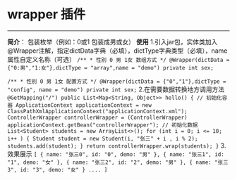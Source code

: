 # wrapper 插件
---
**简介**：
    包装枚举（例如：0或1 包装成男或女）
**使用**
1.引入jar包，实体类加入@Wrapper注解，指定dictData字典（必填），dictType字典类型（必填），name属性自定义名称（可选）
`/**
    * 性别 0 男 1女 数组方式
  */
 @Wrapper(dictData = {"0:男","1:女"},dictType = "array",name = "demo")
 private int sex;`
 
`/**
    * 性别 0 男 1女 配置方式
  */
  @Wrapper(dictData = {"0","1"},dictType = "config", name = "demo")
  private int sex;`
  2.在需要数据转换地方调用方法
  `
       @GetMapping("/")
       public List<Map<String, Object>> hello() {
          // 初始化容器
          ApplicationContext applicationContext = new ClassPathXmlApplicationContext("applicationContext.xml");
          ControllerWrapper controllerWrapper = (ControllerWrapper) applicationContext.getBean("controllerWrapper");
          // 初始化数据
           List<Student> students = new ArrayList<>();
           for (int i = 0; i <= 10; i++ ) {
               Student student = new Student(i, "张三" + i , i % 2);
               students.add(student);
           }
           return controllerWrapper.wrap(students);
       }`
3.效果展示
`[
 {
 name: "张三0",
 id: "0",
 demo: "男"
 },
 {
 name: "张三1",
 id: "1",
 demo: "女"
 },
 {
 name: "张三2",
 id: "2",
 demo: "男"
 },
 {
 name: "张三3",
 id: "3",
 demo: "女"
 }
 ....
 ]`